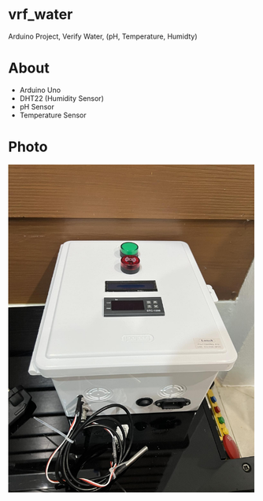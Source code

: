 # vrf_water
Arduino Project, Verify Water, (pH, Temperature, Humidty)

# About

- Arduino Uno
- DHT22 (Humidity Sensor)
- pH Sensor
- Temperature Sensor

# Photo

<img src="./img/product.jpg" width="500px">